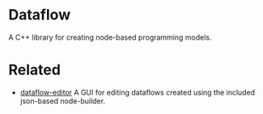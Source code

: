 # Dataflow
A C++ library for creating node-based programming models.

# Related
- [dataflow-editor](https://github.com/chemiseblanc/dataflow-editor) A GUI for editing dataflows created using the included json-based node-builder.